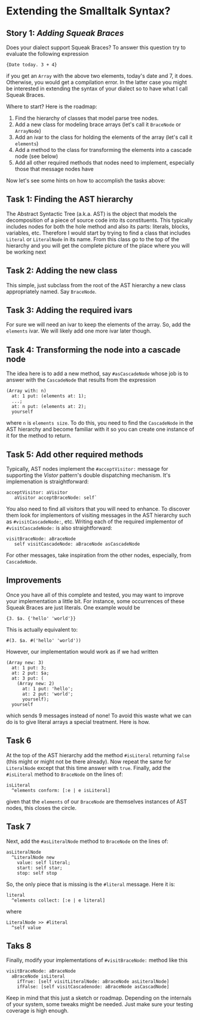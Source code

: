# Extending the Smalltalk Syntax?
**Story 1:** *Adding Squeak Braces*
--

Does your dialect support Squeak Braces? To answer this question try to evaluate the following expression

`{Date today. 3 + 4}`

if you get an `Array` with the above two elements, today's date and 7, it does. Otherwise, you would get a compilation error. In the latter case you might be interested in extending the syntax of your dialect so to have what I call Squeak Braces.

Where to start? Here is the roadmap:

1. Find the hierarchy of classes that model parse tree nodes.
2. Add a new class for modeling brace arrays (let's call it `BraceNode` or `ArrayNode`)
3. Add an ivar to the class for holding the elements of the array (let's call it `elements`)
4. Add a method to the class for transforming the elements into a cascade node (see below)
5. Add all other required methods that nodes need to implement, especially those that message nodes have

Now let's see some hints on how to accomplish the tasks above:

Task 1: Finding the AST hierarchy
--

The Abstract Syntactic Tree (a.k.a. AST) is the object that models the decomposition of a piece of source code into its constituents. This typically includes nodes for both the hole method and also its parts: literals, blocks, variables, etc. Therefore I would start by trying to find a class that includes `Literal` or `LiteralNode` in its name. From this class go to the top of the hierarchy and you will get the complete picture of the place where you will be working next

Task 2: Adding the new class
--

This simple, just subclass from the root of the AST hierarchy a new class appropriately named. Say `BraceNode`.

Task 3: Adding the required ivars
--

For sure we will need an ivar to keep the elements of the array. So, add the `elements` ivar. We will likely add one more ivar later though.

Task 4: Transforming the node into a cascade node
--

The idea here is to add a new method, say `#asCascadeNode` whose job is to answer with the `CascadeNode` that results from the expression

```
(Array with: n)
  at: 1 put: (elements at: 1);
  ...;
  at: n put: (elements at: 2);
  yourself
```

where `n` is `elements size`. To do this, you need to find the `CascadeNode` in the AST hierarchy and become familiar with it so you can create one instance of it for the method to return.

Task 5: Add other required methods
--

Typically, AST nodes implement the `#acceptVisitor:` message for supporting the *Vistor* pattern's double dispatching mechanism. It's implemenation is straightforward:

```
acceptVisitor: aVisitor
   aVisitor acceptBraceNode: self`
```

You also need to find all visitors that you will need to enhance. To discover them look for implementors of visiting messages in the AST hierarchy such as `#visitCascadeNode:`, etc. Writing each of the required implementor of `#visitCascadeNode:` is also straightforward:

```
visitBraceNode: aBraceNode
   self visitCascadeNode: aBraceNode asCascadeNode
```

For other messages, take inspiration from the other nodes, especially, from `CascadeNode`.

Improvements
--

Once you have all of this complete and tested, you may want to improve your implementation a little bit. For instance, some occurrences of these Squeak Braces are just literals. One example would be

`{3. $a. {'hello' 'world'}}`

This is actually equivalent to:

`#(3. $a. #('hello' 'world'))`

However, our implementation would work as if we had written

```
(Array new: 3)
  at: 1 put: 3;
  at: 2 put: $a;
  at: 3 put: (
    (Array new: 2)
      at: 1 put: 'hello';
      at: 2 put: 'world';
      yourself);
  yourself
```

which sends 9 messages instead of none! To avoid this waste what we can do is to give literal arrays a special treatment. Here is how.

Task 6
--

At the top of the AST hierarchy add the method `#isLiteral` returning `false` (this might or might not be there already). Now repeat the same for `LiteralNode` except that this time answer with `true`. Finally, add the `#isLiteral` method to `BraceNode` on the lines of:

```
isLiteral
  ^elements conform: [:e | e isLiteral]
```

given that the `elements` of our `BraceNode` are themselves instances of AST nodes, this closes the circle.

Task 7
--

Next, add the `#asLiteralNode` method to `BraceNode` on the lines of:
```
asLiteralNode
  ^LiteralNode new
    value: self literal;
    start: self star;
    stop: self stop
```

So, the only piece that is missing is the `#literal` message. Here it is:

```
literal
  ^elements collect: [:e | e literal]
```

where

```
LiteralNode >> #literal
  ^self value
```

Taks 8
--

Finally, modify your implementations of `#visitBraceNode:` method like this
```
visitBraceNode: aBraceNode
  aBraceNode isLiteral
    ifTrue: [self visitLiteralNode: aBraceNode asLiteralNode]
    ifFalse: [self visitCascadenode: aBraceNode asCascadNode]
```

Keep in mind that this just a sketch or roadmap. Depending on the internals of your system, some tweaks might be needed. Just make sure your testing coverage is high enough.

